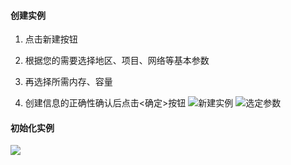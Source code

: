 #### 创建实例

1)	点击新建按钮

2)	根据您的需要选择地区、项目、网络等基本参数

3)	再选择所需内存、容量

4)	创建信息的正确性确认后点击<确定>按钮 
![新建实例](http://imgcache.tce.fsphere.cn/image/mccdn.qcloud.com/static/img/a3ae35155937869e508525687f1c053b/1.png)
![选定参数](http://imgcache.tce.fsphere.cn/image/mccdn.qcloud.com/static/img/a07ca01bd54aa39d12bc66244645c397/2.png)

#### 初始化实例

![](http://imgcache.tce.fsphere.cn/image/qzonestyle.gtimg.cn/qzone/vas/opensns/res/img/xinjian-03.png)